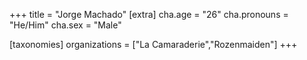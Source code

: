 +++
title = "Jorge Machado"
[extra]
cha.age = "26"
cha.pronouns = "He/Him"
cha.sex = "Male"

[taxonomies]
organizations = ["La Camaraderie","Rozenmaiden"]
+++


